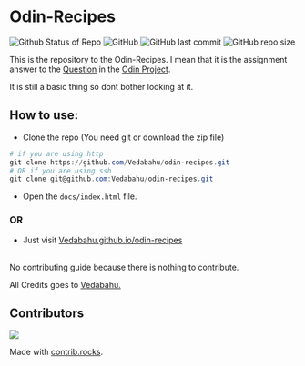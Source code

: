 # Odin-Recipes

![Github Status of Repo](https://img.shields.io/badge/Status-Inactive-red?style=flat-square&logo=aiqfome&logoColor=cyan)
![GitHub](https://img.shields.io/github/license/Vedabahu/odin-recipes?color=cyan&label=License&style=flat-square&logo=artifact%20hub&logoColor=cyan)
![GitHub last commit](https://img.shields.io/github/last-commit/vedabahu/odin-recipes?style=flat-square&logo=asana&logoColor=cyan)
![GitHub repo size](https://img.shields.io/github/repo-size/vedabahu/odin-recipes?style=flat-square)

This is the repository to the Odin-Recipes. I mean that it is the assignment answer to the [Question](https://www.theodinproject.com/paths/foundations/courses/foundations/lessons/recipes#assignment) in the [Odin Project](https://www.theodinproject.com/).

It is still a basic thing so dont bother looking at it.

## How to use:

- Clone the repo (You need git or download the zip file)

```powershell
# if you are using http
git clone https://github.com/Vedabahu/odin-recipes.git
# OR if you are using ssh
git clone git@github.com:Vedabahu/odin-recipes.git
```

- Open the `docs/index.html` file.

### OR

- Just visit [Vedabahu.github.io/odin-recipes](https://vedabahu.github.io/odin-recipes/)

</br>
No contributing guide because there is nothing to contribute.

All Credits goes to [Vedabahu.](https://github.com/Vedabahu)

## Contributors

<a href="https://github.com/vedabahu/odin-recipes/graphs/contributors">
  <img src="https://contrib.rocks/image?repo=vedabahu/odin-recipes" />
</a>

Made with [contrib.rocks](https://contrib.rocks).
